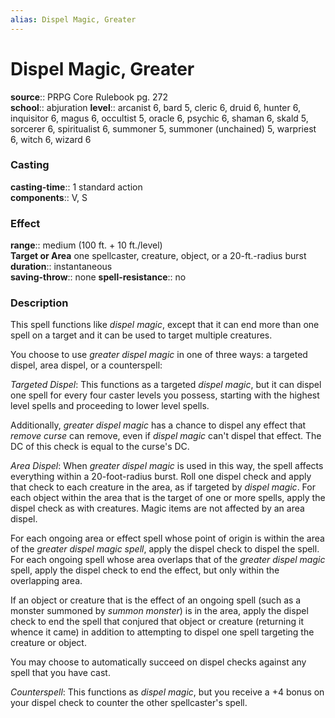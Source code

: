 ```yaml
---
alias: Dispel Magic, Greater
---
```


# Dispel Magic, Greater 

**source**:: PRPG Core Rulebook pg. 272  
**school**:: abjuration
**level**:: arcanist 6, bard 5, cleric 6, druid 6, hunter 6, inquisitor 6, magus 6, occultist 5, oracle 6, psychic 6, shaman 6, skald 5, sorcerer 6, spiritualist 6, summoner 5, summoner (unchained) 5, warpriest 6, witch 6, wizard 6

### Casting 

**casting-time**:: 1 standard action  
**components**:: V, S

### Effect 

**range**:: medium (100 ft. + 10 ft./level)  
**Target or Area** one spellcaster, creature, object, or a 20-ft.-radius burst  
**duration**:: instantaneous  
**saving-throw**:: none
**spell-resistance**:: no

### Description 

This spell functions like *dispel magic*, except that it can end more than one spell on a target and it can be used to target multiple creatures.  
  
You choose to use *greater dispel magic* in one of three ways: a targeted dispel, area dispel, or a counterspell:  
  
*Targeted Dispel*: This functions as a targeted *dispel magic*, but it can dispel one spell for every four caster levels you possess, starting with the highest level spells and proceeding to lower level spells.  
  
Additionally, *greater dispel magic* has a chance to dispel any effect that *remove curse* can remove, even if *dispel magic* can't dispel that effect. The DC of this check is equal to the curse's DC.  
  
*Area Dispel*: When *greater dispel magic* is used in this way, the spell affects everything within a 20-foot-radius burst. Roll one dispel check and apply that check to each creature in the area, as if targeted by *dispel magic*. For each object within the area that is the target of one or more spells, apply the dispel check as with creatures. Magic items are not affected by an area dispel.  
  
For each ongoing area or effect spell whose point of origin is within the area of the *greater dispel magic spell*, apply the dispel check to dispel the spell. For each ongoing spell whose area overlaps that of the *greater dispel magic* spell, apply the dispel check to end the effect, but only within the overlapping area.  
  
If an object or creature that is the effect of an ongoing spell (such as a monster summoned by *summon monster*) is in the area, apply the dispel check to end the spell that conjured that object or creature (returning it whence it came) in addition to attempting to dispel one spell targeting the creature or object.  
  
You may choose to automatically succeed on dispel checks against any spell that you have cast.  
  
*Counterspell*: This functions as *dispel magic*, but you receive a +4 bonus on your dispel check to counter the other spellcaster's spell.
